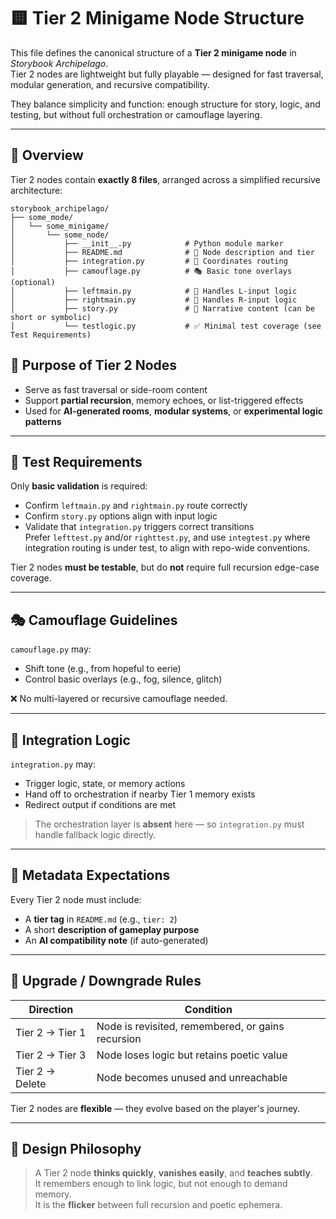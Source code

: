 <!-- Save to: storybook_archipelago/tier_2_minigame_node_structure.md -->

# 🟨 Tier 2 Minigame Node Structure

This file defines the canonical structure of a **Tier 2 minigame node** in *Storybook Archipelago*.  
Tier 2 nodes are lightweight but fully playable — designed for fast traversal, modular generation, and recursive compatibility.

They balance simplicity and function: enough structure for story, logic, and testing, but without full orchestration or camouflage layering.

---

## 🧾 Overview

Tier 2 nodes contain **exactly 8 files**, arranged across a simplified recursive architecture:

```plaintext
storybook_archipelago/
├── some_mode/
│   └── some_minigame/
│       └── some_node/
│           ├── __init__.py            # Python module marker
│           ├── README.md              # 📘 Node description and tier
│           ├── integration.py         # 🧠 Coordinates routing
│           ├── camouflage.py          # 🎭 Basic tone overlays (optional)
│           ├── leftmain.py            # 🔁 Handles L-input logic
│           ├── rightmain.py           # 🔁 Handles R-input logic
│           ├── story.py               # 📖 Narrative content (can be short or symbolic)
│           └── testlogic.py           # ✅ Minimal test coverage (see Test Requirements)
```

## 🧱 Purpose of Tier 2 Nodes

- Serve as fast traversal or side-room content  
- Support **partial recursion**, memory echoes, or list-triggered effects  
- Used for **AI-generated rooms**, **modular systems**, or **experimental logic patterns**

---

## 🧪 Test Requirements

Only **basic validation** is required:

- Confirm `leftmain.py` and `rightmain.py` route correctly  
- Confirm `story.py` options align with input logic  
- Validate that `integration.py` triggers correct transitions  
Prefer `lefttest.py` and/or `righttest.py`, and use `integtest.py` where integration routing is under test, to align with repo-wide conventions.

Tier 2 nodes **must be testable**, but do **not** require full recursion edge-case coverage.

---

## 🎭 Camouflage Guidelines

`camouflage.py` may:

- Shift tone (e.g., from hopeful to eerie)  
- Control basic overlays (e.g., fog, silence, glitch)  

❌ No multi-layered or recursive camouflage needed.

---

## 🧠 Integration Logic

`integration.py` may:

- Trigger logic, state, or memory actions  
- Hand off to orchestration if nearby Tier 1 memory exists  
- Redirect output if conditions are met  

> The orchestration layer is **absent** here — so `integration.py` must handle fallback logic directly.

---

## 📘 Metadata Expectations

Every Tier 2 node must include:

- A **tier tag** in `README.md` (e.g., `tier: 2`)  
- A short **description of gameplay purpose**  
- An **AI compatibility note** (if auto-generated)

---

## 🔄 Upgrade / Downgrade Rules

| Direction       | Condition                                            |
|-----------------|------------------------------------------------------|
| Tier 2 → Tier 1 | Node is revisited, remembered, or gains recursion   |
| Tier 2 → Tier 3 | Node loses logic but retains poetic value           |
| Tier 2 → Delete | Node becomes unused and unreachable                 |

Tier 2 nodes are **flexible** — they evolve based on the player's journey.

---

## 🧬 Design Philosophy

> A Tier 2 node **thinks quickly**, **vanishes easily**, and **teaches subtly**.  
> It remembers enough to link logic, but not enough to demand memory.  
> It is the **flicker** between full recursion and poetic ephemera.
